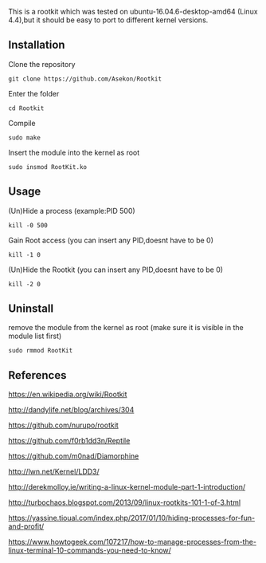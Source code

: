 This is a rootkit which was tested on ubuntu-16.04.6-desktop-amd64 (Linux 4.4),but it should be easy to port to different kernel versions.


Installation
--

Clone the repository
```
git clone https://github.com/Asekon/Rootkit
```

Enter the folder
```
cd Rootkit
```

Compile
```
sudo make
```

Insert the module into the kernel as root
```
sudo insmod RootKit.ko
```

Usage
--
(Un)Hide a process (example:PID 500)
```
kill -0 500
```

Gain Root access (you can insert any PID,doesnt have to be 0)
```
kill -1 0
```

(Un)Hide the Rootkit (you can insert any PID,doesnt have to be 0)
```
kill -2 0
```

Uninstall
--

remove the module from the kernel as root (make sure it is visible in the module list first)
```
sudo rmmod RootKit
```

References
--
https://en.wikipedia.org/wiki/Rootkit 

http://dandylife.net/blog/archives/304 

https://github.com/nurupo/rootkit 

https://github.com/f0rb1dd3n/Reptile 

https://github.com/m0nad/Diamorphine 

http://lwn.net/Kernel/LDD3/ 

http://derekmolloy.ie/writing-a-linux-kernel-module-part-1-introduction/ 

http://turbochaos.blogspot.com/2013/09/linux-rootkits-101-1-of-3.html 

https://yassine.tioual.com/index.php/2017/01/10/hiding-processes-for-fun-and-profit/ 

https://www.howtogeek.com/107217/how-to-manage-processes-from-the-linux-terminal-10-commands-you-need-to-know/ 
